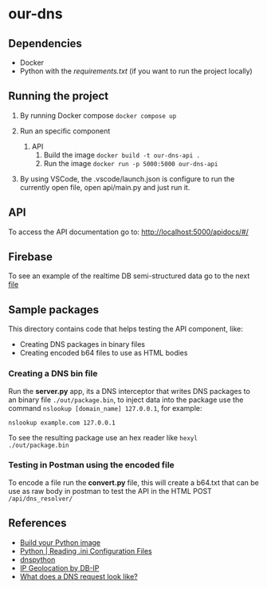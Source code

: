 # our-dns

## Dependencies

- Docker
- Python with the _requirements.txt_ (if you want to run the project locally)

## Running the project

1. By running Docker compose `docker compose up`

2. Run an specific component

   1. API
      1. Build the image `docker build -t our-dns-api .`
      2. Run the image `docker run -p 5000:5000 our-dns-api`

3. By using VSCode, the .vscode/launch.json is configure to run the currently open file, open api/main.py and just run it.

## API

To access the API documentation go to:
[http://localhost:5000/apidocs/#/](http://localhost:5000/apidocs/#/)

## Firebase

To see an example of the realtime DB semi-structured data go to the next [file](/firebasedb/our-dns-default-rtdb-export.json)

## Sample packages

This directory contains code that helps testing the API component, like:

- Creating DNS packages in binary files
- Creating encoded b64 files to use as HTML bodies

### Creating a DNS bin file

Run the **server.py** app, its a DNS interceptor that writes DNS packages to an binary file `./out/package.bin`, to inject data into the package use the command `nslookup [domain_name] 127.0.0.1`, for example:

```
nslookup example.com 127.0.0.1
```

To see the resulting package use an hex reader like `hexyl ./out/package.bin`

### Testing in Postman using the encoded file

To encode a file run the **convert.py** file, this will create a b64.txt that can be use as raw body in postman to test the API in the HTML POST `/api/dns_resolver/`

## References

- [Build your Python image](https://docs.docker.com/language/python/build-images/)
- [Python | Reading .ini Configuration Files](https://www.geeksforgeeks.org/python-reading-ini-configuration-files/)
- [dnspython](https://www.dnspython.org/)
- [IP Geolocation by DB-IP](https://db-ip.com)
- [What does a DNS request look like?](https://serverfault.com/questions/173187/what-does-a-dns-request-look-like)
